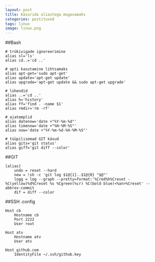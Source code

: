 ```yaml
---
layout: post
title: Käsurida aliastega mugavamaks
categories: postitused
tags: linux
image: linux.png
---
```

##Bash

    # trükivigade ignoreerimine
    alias sl='ls'
    alias cd..='cd ..'

    # apti kasutamine lihtsamaks
    alias apt-get='sudo apt-get'
    alias update='apt-get update'
    alias upgrade='apt-get update && sudo apt-get upgrade'

    # lühendid
    alias ..='cd ..'
    alias h='history'
    alias ff='find . -name $1'
    alias rmdir='rm -rf'

    # ajatemplid
    alias datenow='date +"%Y-%m-%d"'
    alias timenow='date +"%H-%M-%S"'
    alias now='date +"%Y-%m-%d-%H-%M-%S"'

    # tüüpilisemad GIT käsud
    alias gits='git status'
    alias giff='git diff --color'

##GIT

    [alias]
        undo = reset --hard
        new = !sh -c 'git log $1@{1}..$1@{0} "$@"'
        logg = log --graph --pretty=format:'%Cred%h%Creset -%C(yellow)%d%Creset %s %Cgreen(%cr) %C(bold blue)<%an>%Creset' --abbrev-commit
        dif = diff --color

##SSH .config

    Host cb
        Hostname cb
        Port 2222
        User root

    Host atv
        Hostname atv
        User atv

    Host github.com
        IdentityFile ~/.ssh/github.key

